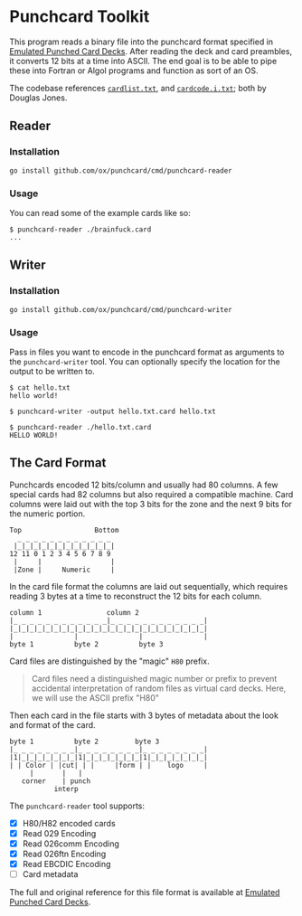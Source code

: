 # Punchcard Toolkit

This program reads a binary file into the punchcard format specified in [Emulated Punched Card Decks](https://homepage.divms.uiowa.edu/~jones/cards/format.html). After reading the deck and card preambles, it converts 12 bits at a time into ASCII. The end goal is to be able to pipe these into Fortran or Algol programs and function as sort of an OS.

The codebase references [`cardlist.txt`](https://homepage.divms.uiowa.edu/~jones/cards/cardlist.txt), and [`cardcode.i.txt`](https://homepage.divms.uiowa.edu/~jones/cards/cardcode.i.txt); both by Douglas Jones.

## Reader

### Installation

```
go install github.com/ox/punchcard/cmd/punchcard-reader
```

### Usage

You can read some of the example cards like so:

```
$ punchcard-reader ./brainfuck.card
...
```

## Writer

### Installation

```
go install github.com/ox/punchcard/cmd/punchcard-writer
```

### Usage

Pass in files you want to encode in the punchcard format as arguments to the `punchcard-writer` tool. You can optionally specify the location for the output to be written to.

```
$ cat hello.txt
hello world!

$ punchcard-writer -output hello.txt.card hello.txt

$ punchcard-reader ./hello.txt.card
HELLO WORLD!
```

## The Card Format

Punchcards encoded 12 bits/column and usually had 80 columns. A few special cards had 82 columns but also required a compatible machine. Card columns were laid out with the top 3 bits for the zone and the next 9 bits for the numeric portion.

```
Top                  Bottom
  _ _ _ _ _ _ _ _ _ _ _ _
 |_|_|_|_|_|_|_|_|_|_|_|_|
12 11 0 1 2 3 4 5 6 7 8 9
 |     |                 |
 |Zone |     Numeric     |
```

In the card file format the columns are laid out sequentially, which requires reading 3 bytes at a time to reconstruct the 12 bits for each column.

```
column 1                column 2
|_ _ _ _ _ _ _ _ _ _ _ _|_ _ _ _ _ _ _ _ _ _ _ _|
|_|_|_|_|_|_|_|_|_|_|_|_|_|_|_|_|_|_|_|_|_|_|_|_|
|               |               |               |
byte 1          byte 2          byte 3
```

Card files are distinguished by the "magic" `H80` prefix.

> Card files need a distinguished magic number or prefix to prevent accidental interpretation of random files as virtual card decks. Here, we will use the ASCII prefix "H80"

Then each card in the file starts with 3 bytes of metadata about the look and format of the card.

```
byte 1          byte 2         byte 3
|_ _ _ _ _ _ _ _|_ _ _ _ _ _ _ _|_ _ _ _ _ _ _ _|
|1|_|_|_|_|_|_|_|1|_|_|_|_|_|_|_|1|_|_|_|_|_|_|_|
| | Color | |cut| | |     |form | |    logo     |
     |       |   |
   corner    | punch
           interp
```


The `punchcard-reader` tool supports:

- [x] H80/H82 encoded cards
- [x] Read 029 Encoding
- [x] Read 026comm Encoding
- [x] Read 026ftn Encoding
- [x] Read EBCDIC Encoding
- [ ] Card metadata

The full and original reference for this file format is available at [Emulated Punched Card Decks](https://homepage.divms.uiowa.edu/~jones/cards/format.html).
